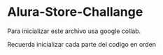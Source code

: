 # Alura-Store-Challange

Para inicializar este archivo usa google collab.

Recuerda inicializar cada parte del codigo en orden
